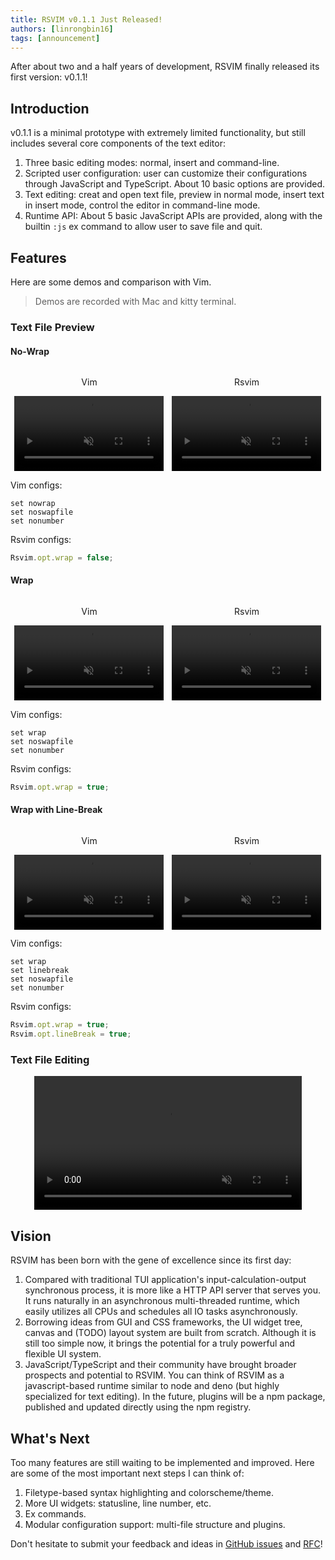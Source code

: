 ```yaml
---
title: RSVIM v0.1.1 Just Released!
authors: [linrongbin16]
tags: [announcement]
---
```


After about two and a half years of development, RSVIM finally released its first version: v0.1.1!

<!-- truncate -->

## Introduction

v0.1.1 is a minimal prototype with extremely limited functionality, but still includes several core components of the text editor:

1. Three basic editing modes: normal, insert and command-line.
2. Scripted user configuration: user can customize their configurations through JavaScript and TypeScript. About 10 basic options are provided.
3. Text editing: creat and open text file, preview in normal mode, insert text in insert mode, control the editor in command-line mode.
4. Runtime API: About 5 basic JavaScript APIs are provided, along with the builtin `:js` ex command to allow user to save file and quit.

## Features

Here are some demos and comparison with Vim.

> Demos are recorded with Mac and kitty terminal.

### Text File Preview

#### No-Wrap

<ul style="width: 100%; display: table; table-layout: fixed; border-collapse: collapse; border-style: none;">
    <li style="display: table-cell; text-align: center; border: none;">
        <p>Vim</p>
        <video width="95%" controls muted>
            <source src="https://github.com/user-attachments/assets/9641ed19-8066-4ce6-a2e7-552c05c76184" type="video/mp4">
        </video>
        </li>
    <li style="display: table-cell; text-align: center; border: none;">
        <p>Rsvim</p>
        <video width="95%" controls muted>
            <source src="https://github.com/user-attachments/assets/2250fa0b-1f2e-4c81-8743-4ed5b3717a5c" type="video/mp4">
        </video>
    </li>
</ul>

Vim configs:

```vim
set nowrap
set noswapfile
set nonumber
```

Rsvim configs:

```javascript
Rsvim.opt.wrap = false;
```

#### Wrap

<ul style="width: 100%; display: table; table-layout: fixed; border-collapse: collapse; border-style: none;">
    <li style="display: table-cell; text-align: center; border: none;">
        <p>Vim</p>
        <video width="95%" controls muted>
            <source src="https://github.com/user-attachments/assets/4ceafa5b-cc26-4487-a455-e840485c2595" type="video/mp4">
        </video>
        </li>
    <li style="display: table-cell; text-align: center; border: none;">
        <p>Rsvim</p>
        <video width="95%" controls muted>
            <source src="https://github.com/user-attachments/assets/27d4987c-029f-4f8a-859a-dc633191ae7f" type="video/mp4">
        </video>
    </li>
</ul>

Vim configs:

```vim
set wrap
set noswapfile
set nonumber
```

Rsvim configs:

```javascript
Rsvim.opt.wrap = true;
```

#### Wrap with Line-Break

<ul style="width: 100%; display: table; table-layout: fixed; border-collapse: collapse; border-style: none;">
    <li style="display: table-cell; text-align: center; border: none;">
        <p>Vim</p>
        <video width="95%" controls muted>
            <source src="https://github.com/user-attachments/assets/2bd950c2-738e-4642-b23b-8703074717dc" type="video/mp4">
        </video>
        </li>
    <li style="display: table-cell; text-align: center; border: none;">
        <p>Rsvim</p>
        <video width="95%" controls muted>
            <source src="https://github.com/user-attachments/assets/4c3c841f-1c95-44d8-8285-a3ba52580652" type="video/mp4">
        </video>
    </li>
</ul>

Vim configs:

```vim
set wrap
set linebreak
set noswapfile
set nonumber
```

Rsvim configs:

```javascript
Rsvim.opt.wrap = true;
Rsvim.opt.lineBreak = true;
```

### Text File Editing

<p align="center">
    <video width="85%" controls muted>
        <source src="https://github.com/user-attachments/assets/feceebac-37e0-40fa-9903-81ec46930631" type="video/mp4">
    </video>
</p>

## Vision

RSVIM has been born with the gene of excellence since its first day:

1. Compared with traditional TUI application's input-calculation-output synchronous process, it is more like a HTTP API server that serves you. It runs naturally in an asynchronous multi-threaded runtime, which easily utilizes all CPUs and schedules all IO tasks asynchronously.
2. Borrowing ideas from GUI and CSS frameworks, the UI widget tree, canvas and (TODO) layout system are built from scratch. Although it is still too simple now, it brings the potential for a truly powerful and flexible UI system.
3. JavaScript/TypeScript and their community have brought broader prospects and potential to RSVIM. You can think of RSVIM as a javascript-based runtime similar to node and deno (but highly specialized for text editing). In the future, plugins will be a npm package, published and updated directly using the npm registry.

## What's Next

Too many features are still waiting to be implemented and improved. Here are some of the most important next steps I can think of:

1.  Filetype-based syntax highlighting and colorscheme/theme.
2.  More UI widgets: statusline, line number, etc.
3.  Ex commands.
4.  Modular configuration support: multi-file structure and plugins.

Don't hesitate to submit your feedback and ideas in [GitHub issues](https://github.com/rsvim/rsvim/issues) and [RFC](https://github.com/rsvim/rfc)!
